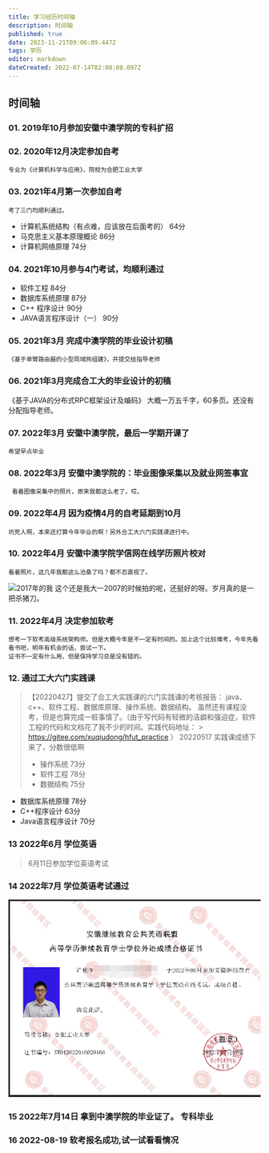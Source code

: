 ```yaml
---
title: 学习经历时间轴
description: 时间轴
published: true
date: 2023-11-21T09:06:09.447Z
tags: 学历
editor: markdown
dateCreated: 2022-07-14T02:08:08.097Z
---
```


## 时间轴

### 01. 2019年10月参加安徽中澳学院的专科扩招

### 02. 2020年12月决定参加自考

    专业为《计算机科学与应用》，院校为合肥工业大学

### 03. 2021年4月第一次参加自考

    考了三门均顺利通过。

  - 计算机系统结构（有点难，应该放在后面考的） 64分
  - 马克思主义基本原理概论                  86分
  - 计算机网络原理                         74分

### 04. 2021年10月参与4门考试，均顺利通过

  - 软件工程  84分
  - 数据库系统原理  87分
  - C++ 程序设计  90分
  - JAVA语言程序设计（一） 90分

### 05. 2021年3月 完成中澳学院的毕业设计初稿 

    《基于单臂路由器的小型局域网组建》，并提交给指导老师

### 06. 2021年3月完成合工大的毕业设计的初稿

《基于JAVA的分布式RPC框架设计及编码》 大概一万五千字，60多页。还没有分配指导老师。  

### 07. 2022年3月 安徽中澳学院，最后一学期开课了

    希望早点毕业

### 08.  2022年3月 安徽中澳学院的：毕业图像采集以及就业网签事宜  

     看着图像采集中的照片，原来我都这么老了，哎。

### 09. 2022年4月 因为疫情4月的自考延期到10月   

    坑死人啊，本来还打算今年毕业的啊！另外合工大六门实践课进行中。

### 10. 2022年4月    安徽中澳学院学信网在线学历照片校对

    看着照片，这几年我都这么沧桑了吗？都不忍直视了。  

![2017年的我](https://p3.toutiaoimg.com/medium/tos-cn-i-qvj2lq49k0/2b9e3d2a5688424b8b41929e339f862f)
这个还是我大一2007的时候拍的呢，还挺好的呀。岁月真的是一把杀猪刀。

### 11. 2022年4月  决定参加软考

    想考一下软考高级系统架构师。但是大概今年是不一定有时间的。加上这个比较难考，今年先看看书吧，明年有机会的话，尝试一下。
    证书不一定有什么用，但是保持学习总是没有错的。

### 12. 通过工大六门实践课    

 > 【20220427】提交了合工大实践课的六门实践课的考核报告：
 > java、c++、软件工程、数据库原理、操作系统、数据结构。
 > 虽然还有课程没考，但是也算完成一桩事情了。（由于写代码有轻微的洁癖和强迫症，软件工程的代码和文档花了我不少的时间。实践代码地址：   > https://gitee.com/xuqiudong/hfut_practice  ）
 > 20220517 实践课成绩下来了，分数很低啊
 >
 >  - 操作系统   73分
 >  - 软件工程   78分 
 >  - 数据结构   75分

 - 数据库系统原理 78分
 - C++程序设计   63分
 - Java语言程序设计   70分

### 13 2022年6月 学位英语  

  > 6月11日参加学位英语考试  

### 14 2022年7月 学位英语考试通过  

![学位英语证书.png](/assets/imgs/学位英语证书.png)

### 15 2022年7月14日 拿到中澳学院的毕业证了。 专科毕业

### 16 2022-08-19 软考报名成功,试一试看看情况